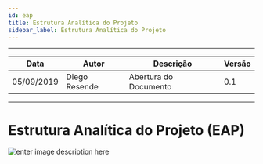 ```yaml
---
id: eap
title: Estrutura Analítica do Projeto
sidebar_label: Estrutura Analítica do Projeto
---
```


---
| Data | Autor  | Descrição | Versão |
|--|--|--|--|
|05/09/2019|Diego Resende|Abertura do Documento|0.1|
----

# Estrutura Analítica do Projeto (EAP)

![enter image description here](https://lh3.googleusercontent.com/P_GRxqCHDn-PWg63KMJ1hbYrNR9mtrhcYyb4dl5WLadMTCLO7yeHtQobHT2SmEhmdnITjcdmRaeX)


